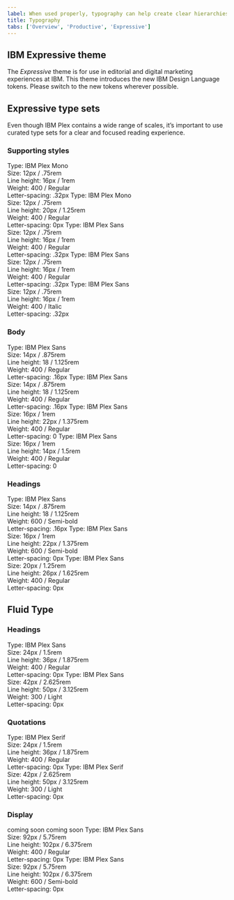 ```yaml
---
label: When used properly, typography can help create clear hierarchies, organize information, and guide users through the product or experience.
title: Typography
tabs: ['Overview', 'Productive', 'Expressive']
---
```


## IBM Expressive theme

The _Expressive_ theme is for use in editorial and digital marketing experiences at IBM. This theme introduces the new IBM Design Language tokens. Please switch to the new tokens wherever possible. 

## Expressive type sets

Even though IBM Plex contains a wide range of scales, it’s important to use curated type sets for a clear and focused reading experience.

### Supporting styles

<type-spec token="code-01" description="This is for inline code snippets and smaller code elements.">
Type: IBM Plex Mono<br>
Size: 12px / .75rem<br>
Line height: 16px / 1rem <br>
Weight: 400 / Regular<br>
Letter-spacing: .32px
</type-spec>
<type-spec token="code-02" description="This is for large code snippets and larger code elements.">
Type: IBM Plex Mono<br>
Size: 12px / .75rem<br>
Line height: 20px / 1.25rem <br>
Weight: 400 / Regular<br>
Letter-spacing: 0px
</type-spec>
<type-spec token="label-01" description="This is for field labels in components and error messages.">
Type: IBM Plex Sans<br>
Size: 12px / .75rem<br>
Line height: 16px / 1rem <br>
Weight: 400 / Regular<br>
Letter-spacing: .32px
</type-spec>
<type-spec token="caption-01" description="This is for captions or legal content in a layout — not for body copy.">
Type: IBM Plex Sans<br>
Size: 12px / .75rem<br>
Line height: 16px / 1rem <br>
Weight: 400 / Regular<br>
Letter-spacing: .32px
</type-spec>
<type-spec token="helper-text-01" description="This is for explanatory helper text that appears below a field title within a component.">
Type: IBM Plex Sans<br>
Size: 12px / .75rem<br>
Line height: 16px / 1rem <br>
Weight: 400 / Italic<br>
Letter-spacing: .32px
</type-spec>

### Body

<type-spec token="body-short-01" description="This is for short paragraphs with no more than four lines and is commonly used in components.">
Type: IBM Plex Sans<br>
Size: 14px / .875rem<br>
Line height: 18 / 1.125rem <br>
Weight: 400 / Regular<br>
Letter-spacing: .16px
</type-spec>
<type-spec token="body-long-01" description="This is commonly used in both the expressive and the productive type theme layouts for long paragraphs with more than four lines. It is a good size for comfortable, long-form reading. Use this for longer body copy in components such as accordion or structured list. Always left-align this type; never center it.">
Type: IBM Plex Sans<br>
Size: 14px / .875rem<br>
Line height: 18 / 1.125rem <br>
Weight: 400 / Regular<br>
Letter-spacing: .16px
</type-spec>
<type-spec token="body-short-02" description="This is for short paragraphs with no more than four lines and is commonly used in the expressive type theme for layouts.">
Type: IBM Plex Sans<br>
Size: 16px / 1rem<br>
Line height: 22px / 1.375rem <br>
Weight: 400 / Regular<br>
Letter-spacing: 0
</type-spec>
<type-spec token="body-long-02" description="This is commonly used in the expressive type theme layouts for long paragraphs with more than four lines. The looser line height and larger size makes for comfortable, long-form reading, in mediums that allow for more space. This size type is rarely used for body copy in components. Always left-align type; never center it.">
Type: IBM Plex Sans<br>
Size: 16px / 1rem<br>
Line height: 14px / 1.5rem <br>
Weight: 400 / Regular<br>
Letter-spacing: 0
</type-spec>

### Headings

<type-spec token="heading-01" description="This is for component and layout headings.">
Type: IBM Plex Sans<br>
Size: 14px / .875rem<br>
Line height: 18 / 1.125rem <br>
Weight: 600 / Semi-bold<br>
Letter-spacing: .16px
</type-spec>
<type-spec token="heading-02" description="This is for component and layout headings.">
Type: IBM Plex Sans<br>
Size: 16px / 1rem<br>
Line height: 22px / 1.375rem <br>
Weight: 600 / Semi-bold<br>
Letter-spacing: 0px
</type-spec>
<type-spec token="heading-03" description="This is for component and layout headings.">
Type: IBM Plex Sans<br>
Size: 20px / 1.25rem<br>
Line height: 26px / 1.625rem <br>
Weight: 400 / Regular<br>
Letter-spacing: 0px
</type-spec>

## Fluid Type

### Headings

<type-spec token="expressive-heading-04" description="This is for layout headings.">
Type: IBM Plex Sans<br>
Size: 24px / 1.5rem<br>
Line height: 36px / 1.875rem <br>
Weight: 400 / Regular<br>
Letter-spacing: 0px
</type-spec>
<type-spec token="expresssive-heading-05" description="This is for layout headings.">
Type: IBM Plex Sans<br>
Size: 42px / 2.625rem<br>
Line height: 50px / 3.125rem <br>
Weight: 300 / Light<br>
Letter-spacing: 0px
</type-spec>

### Quotations

<type-spec token="quote-01" description='"This is for a small pull quote."'>
Type: IBM Plex Serif<br>
Size: 24px / 1.5rem<br>
Line height: 36px / 1.875rem <br>
Weight: 400 / Regular<br>
Letter-spacing: 0px
</type-spec>
<type-spec token="quote-02" description='"This is for a large pull quote."'>
Type: IBM Plex Serif<br>
Size: 42px / 2.625rem<br>
Line height: 50px / 3.125rem <br>
Weight: 300 / Light<br>
Letter-spacing: 0px
</type-spec>

### Display
<type-spec token="display-01" description="Small Display">
coming soon
</type-spec>
<type-spec token="display-02" description="Small Display">
coming soon
</type-spec>
<type-spec token="display-03" description="Display">
Type: IBM Plex Sans<br>
Size: 92px / 5.75rem<br>
Line height: 102px / 6.375rem <br>
Weight: 400 / Regular<br>
Letter-spacing: 0px
</type-spec>
<type-spec token="display-04" description="Display">
Type: IBM Plex Sans<br>
Size: 92px / 5.75rem<br>
Line height: 102px / 6.375rem <br>
Weight: 600 / Semi-bold<br>
Letter-spacing: 0px
</type-spec>
